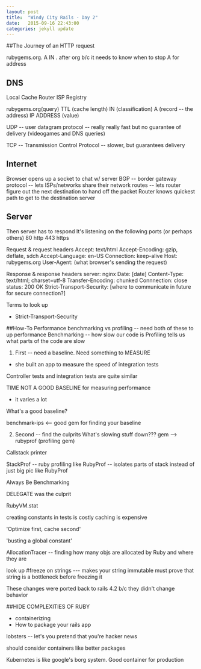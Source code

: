 ```yaml
---
layout: post
title:  "Windy City Rails - Day 2"
date:   2015-09-16 22:43:00
categories: jekyll update
---
```



##The Journey of an HTTP request

rubygems.org. A IN
. after org b/c it needs to know when to stop
A for address


DNS
------
Local Cache
Router
ISP
Registry

rubygems.org(query)
TTL (cache length)
IN (classification)
A (record -- the address)
IP ADDRESS (value)

UDP -- user datagram protocol
-- really really fast but no guarantee of delivery
(videogames and DNS queries)


TCP -- Transmission Control Protocol
-- slower, but guarantees delivery

Internet
-----
Browser opens up a socket to chat w/ server
BGP -- border gateway protocol
-- lets ISPs/networks share their network routes
-- lets router figure out the next destination to hand off the packet
Router knows quickest path to get to the destination server

Server
------
Then server has to respond
It's listening on the following ports (or perhaps others) 
80 http
443 https

Request & request headers
Accept: text/html
Accept-Encoding: gzip, deflate, sdch
Accept-Language: en-US
Connection: keep-alive
Host: rubygems.org
User-Agent: (what browser's sending the request)

Response & response headers
server: nginx
Date: [date]
Content-Type: text/html; charset=utf-8
Transfer-Encoding: chunked
Connnection: close
status: 200 OK
Strict-Transport-Security: [where to communicate in future for secure connection?]


Terms to look up
* Strict-Transport-Security


##How-To Performance
benchmarking vs profiling -- need both of these to up performance
Benchmarking -- how slow our code is
Profiling tells us what parts of the code are slow

1. First -- need a baseline. Need something to MEASURE
* she built an app to measure the speed of integration tests

Controller tests and integration tests are quite similar

TIME NOT A GOOD BASELINE for measuring performance
- it varies a lot

What's a good baseline?

benchmark-ips <-- good gem for finding your baseline

2. Second -- find the culprits
What's slowing stuff down???
gem --> rubyprof (profiling gem)

Callstack printer

StackProf -- ruby profiling like RubyProf
-- isolates parts of stack instead of just big pic like RubyProf

Always
Be
Benchmarking

DELEGATE was the culprit

RubyVM.stat

creating constants in tests is costly
caching is expensive

'Optimize first, cache second'

'busting a global constant'

AllocationTracer -- finding how many objs are allocated by Ruby and where they are

look up #freeze on strings --- makes your string immutable
must prove that string is a bottleneck before freezing it

These changes were ported back to rails 4.2 b/c they didn't change behavior


##HIDE COMPLEXITIES OF RUBY

* containerizing
* How to package your rails app

lobsters -- let's you pretend that you're hacker news 

should consider containers like better packages

Kubernetes is like google's borg system. Good container for production